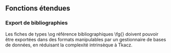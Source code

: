 ## Fonctions étendues


### Export de bibliographies

Les fiches de types \og référence bibliographiques \fg{} doivent
pouvoir être exportées dans des formats manipulables par un gestionnaire
de bases de données, en réduisant la complexité intrinsèque à Tkacz.

